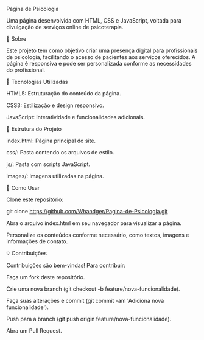 Página de Psicologia

Uma página desenvolvida com HTML, CSS e JavaScript, voltada para divulgação de serviços online de psicoterapia.

🧠 Sobre

Este projeto tem como objetivo criar uma presença digital para profissionais de psicologia, facilitando o acesso de pacientes aos serviços oferecidos. A página é responsiva e pode ser personalizada conforme as necessidades do profissional.

🚀 Tecnologias Utilizadas

HTML5: Estruturação do conteúdo da página.

CSS3: Estilização e design responsivo.

JavaScript: Interatividade e funcionalidades adicionais.

📂 Estrutura do Projeto

index.html: Página principal do site.

css/: Pasta contendo os arquivos de estilo.

js/: Pasta com scripts JavaScript.

images/: Imagens utilizadas na página.

🔧 Como Usar

Clone este repositório:

git clone https://github.com/Whandger/Pagina-de-Psicologia.git


Abra o arquivo index.html em seu navegador para visualizar a página.

Personalize os conteúdos conforme necessário, como textos, imagens e informações de contato.

💡 Contribuições

Contribuições são bem-vindas! Para contribuir:

Faça um fork deste repositório.

Crie uma nova branch (git checkout -b feature/nova-funcionalidade).

Faça suas alterações e commit (git commit -am 'Adiciona nova funcionalidade').

Push para a branch (git push origin feature/nova-funcionalidade).

Abra um Pull Request.
